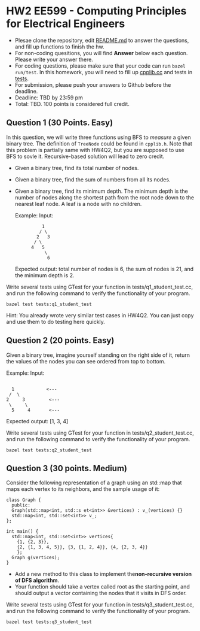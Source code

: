 
# HW2 EE599 - Computing Principles for Electrical Engineers

- Plesae clone the repository, edit [README.md](README.md) to answer the questions, and fill up functions to finish the hw.
- For non-coding quesitions, you will find **Answer** below each question. Please write your answer there.
- For coding questions, please make sure that your code can run ```bazel run/test```. In this homework, you will need to fill up [cpplib.cc](src/lib/cpplib.cc) and tests in [tests](tests).
- For submission, please push your answers to Github before the deadline.
- Deadline: TBD by 23:59 pm
- Total: TBD. 100 points is considered full credit.

## Question 1 (30 Points. Easy)
In this question, we will write three functions using BFS to *measure* a given binary tree. The definition of ```TreeNode``` could be found in ```cpplib.h```. Note that this problem is partially same with HW4Q2, but you are supposed to use BFS to sovle it. Recursive-based solution will lead to zero credit.
- Given a binary tree, find its total number of nodes.
- Given a binary tree, find the sum of numbers from all its nodes.
- Given a binary tree, find its minimum depth. The minimum depth is the number of nodes along the shortest path from the root node down to the nearest leaf node. A leaf is a node with no children.

  Example: 
  Input: 
  ```
            1
           / \
          2   3
         / \ 
        4   5
             \ 
              6
  ```
  Expected output: total number of nodes is 6, the sum of nodes is 21, and the minimum depth is 2.

Write several tests using GTest for your function in tests/q1_student_test.cc, and run the following command to verify the functionality of your program.
```
bazel test tests:q1_student_test
```

Hint: You already wrote very similar test cases in HW4Q2. You can just copy and use them to do testing here quickly.

## Question 2 (20 points. Easy)
Given a binary tree, imagine yourself standing on the right side of it, return the values of the nodes you can see ordered from top to bottom.

  Example:
  Input:
  ```

    1            <---
   /  \
  2     3         <---
   \     \
    5     4       <---
  ```
  Expected output: [1, 3, 4]

Write several tests using GTest for your function in tests/q2_student_test.cc, and run the following command to verify the functionality of your program.
```
bazel test tests:q2_student_test
```

## Question 3 (30 points. Medium)
Consider the following representation of a graph using an std::map that maps each vertex to its neighbors, and the sample usage of it:
```
class​ ​Graph​ { 
  public:
​  Graph​(std::​map​<​int​, std::s​ et​<​int​>> ​&​vertices​) : v_(vertices) {}
  std::map<​int​, std::set<​int​>> v_; 
};

int​ ​main​() {
  std::map<​int​, std::set<​int​>> vertices{
    {​1​, {​2​, ​3​}},
    {​2​, {​1​, ​3​, ​4​, ​5​}}, {​3​, {​1​, ​2​, ​4​}}, {​4​, {​2​, 3, ​4​}}
    };
  Graph ​g​(vertices); 
}
```
- Add a new method to this class to implement the **​non-recursive version​ of D​FS algorithm**.
- Your function should take a vertex called root as the starting point, and should output a vector containing the nodes that it visits in DFS order.

Write several tests using GTest for your function in tests/q3_student_test.cc, and run the following command to verify the functionality of your program.
```
bazel test tests:q3_student_test
```